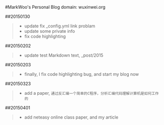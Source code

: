 #MarkWoo's Personal Blog
domain: wuxinwei.org

##20150130
>* update fix _config.yml link problam
>* update some private info
>* fix code highlighting

##20150202
>* update test Markdown text, _post/2015

##20150203
>* finally, I fix code highlighting bug, and start my blog now

##20150323
>* add a paper, `通过反汇编一个简单的C程序，分析汇编代码理解计算机是如何工作的`

##20150401
>* add neteasy online class paper, and my article
